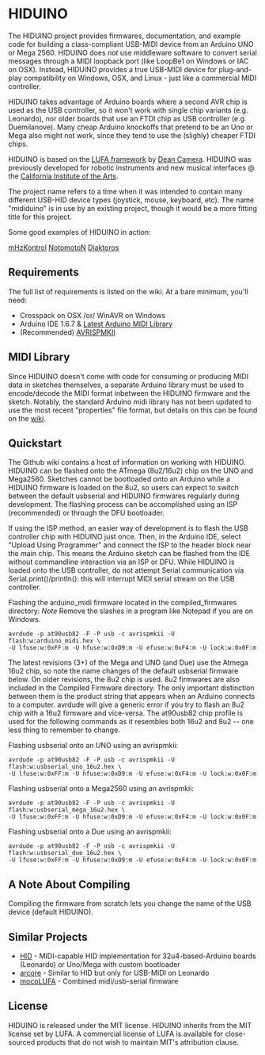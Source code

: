 # HIDUINO

The HIDUINO project provides firmwares, documentation, and example code for building a class-compliant USB-MIDI device from an Arduino UNO or Mega 2560. HIDUINO does *not* use middleware software to convert serial messages through a MIDI loopback port (like LoopBe1 on Windows or IAC on OSX). Instead, HIDUINO provides a true USB-MIDI device for plug-and-play compatibility on Windows, OSX, and Linux - just like a commercial MIDI controller. 

HIDUINO takes advantage of Arduino boards where a second AVR chip is used as the USB controller, so it won't work with single chip variants (e.g. Leonardo), nor older boards that use an FTDI chip as USB controller (e.g. Duemilanove). Many cheap Arduino knockoffs that pretend to be an Uno or Mega also might not work, since they tend to use the (slighly) cheaper FTDI chips. 

HIDUINO is based on the [LUFA framework](https://github.com/abcminiuser/lufa-lib) by [Dean Camera](http://www.fourwalledcubicle.com/). HIDUINO was previously developed for robotic instruments and new musical interfaces @ the [California Institute of the Arts](http://mtiid.calarts.edu). 

The project name refers to a time when it was intended to contain many different USB-HID device types (joystick, mouse, keyboard, etc). The name "mididuino" is in use by an existing project, though it would be a more fitting title for this project.

Some good examples of HIDUINO in action:

[mHzKontrol](http://www.youtube.com/watch?v=f4GCczAaD8A)
[NotomotoN](http://vimeo.com/33365051)
[Diaktoros](https://forum.libcinder.org/topic/madewithcinder-intel-realsense-at-ces-2015)

## Requirements

The full list of requirements is listed on the wiki. At a bare minimum, you'll need:

* Crosspack on OSX /or/ WinAVR on Windows
* Arduino IDE 1.6.7 & [Latest Arduino MIDI Library](https://github.com/FortySevenEffects/arduino_midi_library)
* (Recommended) [AVRISPMKII](http://www.atmel.com/tools/AVRISPMKII.aspx)

## MIDI Library

Since HIDUINO doesn't come with code for consuming or producing MIDI data in sketches themselves, a separate Arduino library must be used to encode/decode the MIDI format inbetween the HIDUINO firmware and the sketch. Notably, the standard Arduino midi library has not been updated to use the most recent "properties" file format, but details on this can be found on the [wiki](https://github.com/ddiakopoulos/hiduino/wiki/arduino_midi-library.properties). 

## Quickstart

The Github wiki contains a host of information on working with HIDUINO. HIDUINO can be flashed onto the ATmega (8u2/16u2) chip on the UNO and Mega2560. Sketches cannot be bootloaded onto an Arduino while a HIDUINO firmware is loaded on the 8u2, so users can expect to switch between the default usbserial and HIDUINO firmwares regularly during development. The flashing process can be accomplished using an ISP (recommended) or through the DFU bootloader.

If using the ISP method, an easier way of development is to flash the USB controller chip with HIDUINO just once. Then, in the Arduino IDE, select  "Upload Using Programmer" and connect the ISP to the header block near the main chip. This means the Arduino sketch can be flashed from the IDE without commandline interaction via an ISP or DFU. While HIDUINO is loaded onto the USB controller, do not attempt Serial communication via Serial.print()/println(): this will interrupt MIDI serial stream on the USB controller. 

Flashing the arduino_midi firmware located in the compiled_firmwares directory:
*Note* Remove the slashes in a program like Notepad if you are on Windows. 

```Shell
avrdude -p at90usb82 -F -P usb -c avrispmkii -U flash:w:arduino_midi.hex \
-U lfuse:w:0xFF:m -U hfuse:w:0xD9:m -U efuse:w:0xF4:m -U lock:w:0x0F:m
```

The latest revisions (3+) of the Mega and UNO (and Due) use the Atmega 16u2 chip, so note the name changes of the default usbserial firmware below. On older revisions, the 8u2 chip is used. 8u2 firmwares are also included in the Compiled Firmware directory. The only important distinction between them is the product string that appears when an Arduino connects to a computer. avrdude will give a generic error if you try to flash an 8u2 chip with a 16u2 firmware and vice-versa. The at90usb82 chip profile is used for the following commands as it resembles both 16u2 and 8u2 -- one less thing to remember to change.

Flashing usbserial onto an UNO using an avrispmkii:

```Shell
avrdude -p at90usb82 -F -P usb -c avrispmkii -U flash:w:usbserial_uno_16u2.hex \
-U lfuse:w:0xFF:m -U hfuse:w:0xD9:m -U efuse:w:0xF4:m -U lock:w:0x0F:m
```

Flashing usbserial onto a Mega2560 using an avrispmkii:

```Shell
avrdude -p at90usb82 -F -P usb -c avrispmkii -U flash:w:usbserial_mega_16u2.hex \
-U lfuse:w:0xFF:m -U hfuse:w:0xD9:m -U efuse:w:0xF4:m -U lock:w:0x0F:m
```

 Flashing usbserial onto a Due using an avrispmkii:

 ```Shell
avrdude -p at90usb82 -F -P usb -c avrispmkii -U flash:w:usbserial_due_16u2.hex \
-U lfuse:w:0xFF:m -U hfuse:w:0xD9:m -U efuse:w:0xF4:m -U lock:w:0x0F:m
```

## A Note About Compiling

Compiling the firmware from scratch lets you change the name of the USB device (default HIDUINO).

## Similar Projects

* [HID](https://github.com/NicoHood/HID) - MIDI-capable HID implementation for 32u4-based-Arduino boards (Leonardo) or Uno/Mega with custom bootloader
* [arcore](https://github.com/rkistner/arcore) - Similar to HID but only for USB-MIDI on Leonardo
* [mocoLUFA](https://github.com/kuwatay/mocolufa) - Combined midi/usb-serial firmware

## License

HIDUINO is released under the MIT license. HIDUINO inherits from the MIT license set by LUFA. A commercial license of LUFA is available for close-sourced products that do not wish to maintain MIT's attribution clause. 
